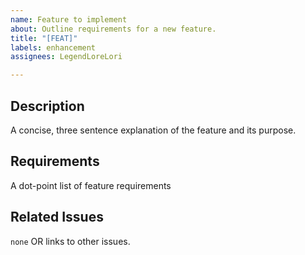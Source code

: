 ```yaml
---
name: Feature to implement
about: Outline requirements for a new feature.
title: "[FEAT]"
labels: enhancement
assignees: LegendLoreLori

---
```


## Description

A concise, three sentence explanation of the feature and its purpose.

## Requirements

A dot-point list of feature requirements

## Related Issues

`none` OR links to other issues.

